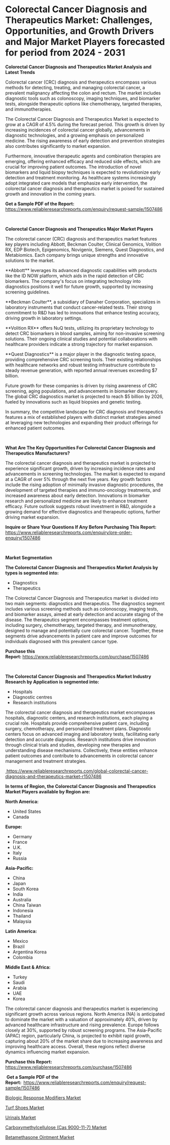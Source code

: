 <p><h1>Colorectal Cancer Diagnosis and Therapeutics Market: Challenges, Opportunities, and Growth Drivers and Major Market Players forecasted for period from 2024 - 2031</h1></p><p><strong>Colorectal Cancer Diagnosis and Therapeutics Market Analysis and Latest Trends</strong></p>
<p><p>Colorectal cancer (CRC) diagnosis and therapeutics encompass various methods for detecting, treating, and managing colorectal cancer, a prevalent malignancy affecting the colon and rectum. The market includes diagnostic tools such as colonoscopy, imaging techniques, and biomarker tests, alongside therapeutic options like chemotherapy, targeted therapies, and immunotherapies.</p><p>The Colorectal Cancer Diagnosis and Therapeutics Market is expected to grow at a CAGR of 4.5% during the forecast period. This growth is driven by increasing incidences of colorectal cancer globally, advancements in diagnostic technologies, and a growing emphasis on personalized medicine. The rising awareness of early detection and prevention strategies also contributes significantly to market expansion. </p><p>Furthermore, innovative therapeutic agents and combination therapies are emerging, offering enhanced efficacy and reduced side effects, which are crucial for improving patient outcomes. The introduction of novel biomarkers and liquid biopsy techniques is expected to revolutionize early detection and treatment monitoring. As healthcare systems increasingly adopt integrated care models that emphasize early intervention, the colorectal cancer diagnosis and therapeutics market is poised for sustained growth and innovation in the coming years.</p></p>
<p><strong>Get a Sample PDF of the Report:&nbsp;</strong> <a href="https://www.reliableresearchreports.com/enquiry/request-sample/1507486">https://www.reliableresearchreports.com/enquiry/request-sample/1507486</a></p>
<p>&nbsp;</p>
<p><strong>Colorectal Cancer Diagnosis and Therapeutics Major Market Players</strong></p>
<p><p>The colorectal cancer (CRC) diagnosis and therapeutics market features key players including Abbott, Beckman Coulter, Clinical Genomics, Volition RX, EDP Biotech, Epigenomics, Novigenix, Siemens, Quest Diagnostics, and Metabiomics. Each company brings unique strengths and innovative solutions to the market.</p><p>**Abbott** leverages its advanced diagnostic capabilities with products like the ID NOW platform, which aids in the rapid detection of CRC biomarkers. The company's focus on integrating technology into diagnostics positions it well for future growth, supported by increasing screening guidelines.</p><p>**Beckman Coulter**, a subsidiary of Danaher Corporation, specializes in laboratory instruments that conduct cancer-related tests. Their strong commitment to R&D has led to innovations that enhance testing accuracy, driving growth in laboratory settings.</p><p>**Volition RX** offers NuQ tests, utilizing its proprietary technology to detect CRC biomarkers in blood samples, aiming for non-invasive screening solutions. Their ongoing clinical studies and potential collaborations with healthcare providers indicate a strong trajectory for market expansion.</p><p>**Quest Diagnostics** is a major player in the diagnostic testing space, providing comprehensive CRC screening tools. Their existing relationships with healthcare networks and robust testing infrastructure contribute to steady revenue generation, with reported annual revenues exceeding $7 billion.</p><p>Future growth for these companies is driven by rising awareness of CRC screening, aging populations, and advancements in biomarker discovery. The global CRC diagnostics market is projected to reach $5 billion by 2026, fueled by innovations such as liquid biopsies and genetic testing.</p><p>In summary, the competitive landscape for CRC diagnosis and therapeutics features a mix of established players with distinct market strategies aimed at leveraging new technologies and expanding their product offerings for enhanced patient outcomes.</p></p>
<p>&nbsp;</p>
<p><strong>What Are The Key Opportunities For Colorectal Cancer Diagnosis and Therapeutics Manufacturers?</strong></p>
<p><p>The colorectal cancer diagnosis and therapeutics market is projected to experience significant growth, driven by increasing incidence rates and advancements in screening technologies. The market is expected to expand at a CAGR of over 5% through the next five years. Key growth factors include the rising adoption of minimally invasive diagnostic procedures, the development of targeted therapies and immuno-oncology treatments, and increased awareness about early detection. Innovations in biomarker research and personalized medicine are likely to enhance treatment efficacy. Future outlook suggests robust investment in R&D, alongside a growing demand for effective diagnostics and therapeutic options, further driving market expansion.</p></p>
<p><strong>Inquire or Share Your Questions If Any Before Purchasing This Report:</strong> <a href="https://www.reliableresearchreports.com/enquiry/pre-order-enquiry/1507486">https://www.reliableresearchreports.com/enquiry/pre-order-enquiry/1507486</a></p>
<p>&nbsp;</p>
<p><strong>Market Segmentation</strong></p>
<p><strong>The Colorectal Cancer Diagnosis and Therapeutics Market Analysis by types is segmented into:</strong></p>
<p><ul><li>Diagnostics</li><li>Therapeutics</li></ul></p>
<p><p>The Colorectal Cancer Diagnosis and Therapeutics market is divided into two main segments: diagnostics and therapeutics. The diagnostics segment includes various screening methods such as colonoscopy, imaging tests, and biomarker assays, aimed at early detection and accurate staging of the disease. The therapeutics segment encompasses treatment options, including surgery, chemotherapy, targeted therapy, and immunotherapy, designed to manage and potentially cure colorectal cancer. Together, these segments drive advancements in patient care and improve outcomes for individuals diagnosed with this prevalent cancer type.</p></p>
<p><strong>Purchase this Report:&nbsp;</strong><a href="https://www.reliableresearchreports.com/purchase/1507486">https://www.reliableresearchreports.com/purchase/1507486</a></p>
<p>&nbsp;</p>
<p><strong>The Colorectal Cancer Diagnosis and Therapeutics Market Industry Research by Application is segmented into:</strong></p>
<p><ul><li>Hospitals</li><li>Diagnostic centres</li><li>Research institutions</li></ul></p>
<p><p>The colorectal cancer diagnosis and therapeutics market encompasses hospitals, diagnostic centers, and research institutions, each playing a crucial role. Hospitals provide comprehensive patient care, including surgery, chemotherapy, and personalized treatment plans. Diagnostic centers focus on advanced imaging and laboratory tests, facilitating early detection and accurate diagnosis. Research institutions drive innovation through clinical trials and studies, developing new therapies and understanding disease mechanisms. Collectively, these entities enhance patient outcomes and contribute to advancements in colorectal cancer management and treatment strategies.</p></p>
<p><a href="https://www.reliableresearchreports.com/global-colorectal-cancer-diagnosis-and-therapeutics-market-r1507486">&nbsp;https://www.reliableresearchreports.com/global-colorectal-cancer-diagnosis-and-therapeutics-market-r1507486</a></p>
<p><strong>In terms of Region, the Colorectal Cancer Diagnosis and Therapeutics Market Players available by Region are:</strong></p>
<p>
    <p> <strong> North America: </strong>
        <ul>
            <li>United States</li>
            <li>Canada</li>
        </ul>
        </p> 
    <p> <strong> Europe: </strong>
        <ul>
            <li>Germany</li>
            <li>France</li>
            <li>U.K.</li>
            <li>Italy</li>
            <li>Russia</li>
        </ul>
        </p> 
    <p> <strong> Asia-Pacific: </strong>
        <ul>
            <li>China</li>
            <li>Japan</li>
            <li>South Korea</li>
            <li>India</li>
            <li>Australia</li>
            <li>China Taiwan</li>
            <li>Indonesia</li>
            <li>Thailand</li>
            <li>Malaysia</li>
        </ul>
        </p> 
    <p> <strong> Latin America: </strong>
        <ul>
            <li>Mexico</li>
            <li>Brazil</li>
            <li>Argentina Korea</li>
            <li>Colombia</li>
        </ul>
        </p> 
    <p> <strong> Middle East & Africa: </strong>
        <ul>
            <li>Turkey</li>
            <li>Saudi</li>
            <li>Arabia</li>
            <li>UAE</li>
            <li>Korea</li>
        </ul>
    </p>
    </p>
<p><p>The colorectal cancer diagnosis and therapeutics market is experiencing significant growth across various regions. North America (NA) is anticipated to dominate the market with a valuation of approximately 40%, driven by advanced healthcare infrastructure and rising prevalence. Europe follows closely at 30%, supported by robust screening programs. The Asia-Pacific (APAC) region, particularly China, is projected to exhibit rapid growth, capturing about 20% of the market share due to increasing awareness and improving healthcare access. Overall, these regions reflect diverse dynamics influencing market expansion.</p></p>
<p><strong>Purchase this Report: </strong><a href="https://www.reliableresearchreports.com/purchase/1507486">https://www.reliableresearchreports.com/purchase/1507486</a></p>
<p>&nbsp;<strong>Get a Sample PDF of the Report:&nbsp;&nbsp;</strong><a href="https://www.reliableresearchreports.com/enquiry/request-sample/1507486">https://www.reliableresearchreports.com/enquiry/request-sample/1507486</a></p>
<p><strong></strong></p>
<p><p><a href="https://www.linkedin.com/pulse/global-biologic-response-modifiers-market-size-expected-reach-yqrnf?trackingId=9OydkFjzRH62UYBa2W%2FosQ%3D%3D">Biologic Response Modifiers Market</a></p><p><a href="https://issuu.com/reportprime-2/docs/turf-shoes-market-size-2030.pptx_61759eed9cee69">Turf Shoes Market</a></p><p><a href="https://issuu.com/reportprime-2/docs/urinals-market-size-2030.pptx_383235ccf9c9c8">Urinals Market</a></p><p><a href="https://medium.com/@adeko111/what-is-driving-the-global-carboxymethylcellulose-cas-9000-11-7-market-e2c69fdb4594?postPublishedType=repub">Carboxymethylcellulose (Cas 9000-11-7) Market</a></p><p><a href="https://www.linkedin.com/pulse/market-forecast-global-betamethasone-ointment-trends-impact-1su0f?trackingId=bL01ShHVQmOv%2BZozbU4TQQ%3D%3D">Betamethasone Ointment Market</a></p></p>